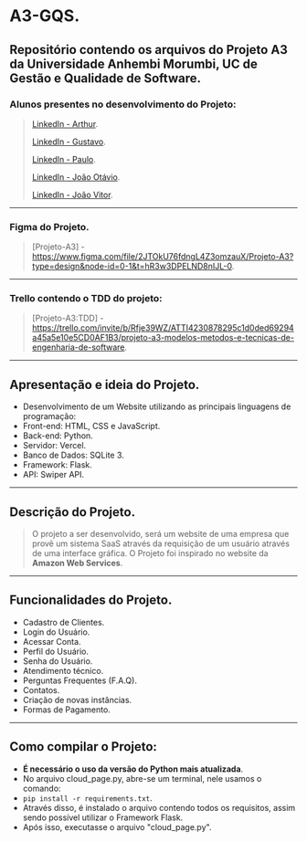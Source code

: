 # A3-GQS.
## Repositório contendo os arquivos do Projeto A3 da Universidade Anhembi Morumbi, UC de Gestão e Qualidade de Software.

### Alunos presentes no desenvolvimento do Projeto:
> [LinkedIn - Arthur](https://www.linkedin.com/in/arthurkfelismino/).
> 
> [LinkedIn - Gustavo](https://www.linkedin.com/in/gustavo-carreiro-103093204/).
> 
> [LinkedIn - Paulo](https://www.linkedin.com/in/paulo-gustavo-sousa-brito-039832226/).
> 
> [LinkedIn - João Otávio](https://www.linkedin.com/in/joão-otávio-souza-8634a3220/).
> 
> [LinkedIn - João Vitor](https://www.linkedin.com/in/joãomarquesalmeida/).
---

### Figma do Projeto.
> [Projeto-A3] - https://www.figma.com/file/2JTOkU76fdngL4Z3omzauX/Projeto-A3?type=design&node-id=0-1&t=hR3w3DPELND8nIJL-0.
---

### Trello contendo o TDD do projeto:
> [Projeto-A3:TDD] - https://trello.com/invite/b/Rfje39WZ/ATTI4230878295c1d0ded69294a45a5e10e5CD0AF1B3/projeto-a3-modelos-metodos-e-tecnicas-de-engenharia-de-software.
---

## Apresentação e ideia do Projeto.
- Desenvolvimento de um Website utilizando as principais linguagens de programação:
- Front-end: HTML, CSS e JavaScript.
- Back-end: Python.
- Servidor: Vercel.
- Banco de Dados: SQLite 3.
- Framework: Flask.
- API: Swiper API.
---

## Descrição do Projeto.
> O projeto a ser desenvolvido, será um website de uma empresa que provê um sistema SaaS através da requisição de um usuário através de uma interface gráfica.
> O Projeto foi inspirado no website da **Amazon Web Services**.
---

## Funcionalidades do Projeto.
- Cadastro de Clientes.
- Login do Usuário.
- Acessar Conta.
- Perfil do Usuário.
- Senha do Usuário.
- Atendimento técnico.
- Perguntas Frequentes (F.A.Q).
- Contatos.
- Criação de novas instâncias.
- Formas de Pagamento.
---

## Como compilar o Projeto:
- **É necessário o uso da versão do Python mais atualizada**.
- No arquivo cloud_page.py, abre-se um terminal, nele usamos o comando:
- `pip install -r requirements.txt`.
- Através disso, é instalado o arquivo contendo todos os requisitos, assim sendo possível utilizar o Framework Flask.
- Após isso, executasse o arquivo "cloud_page.py".
